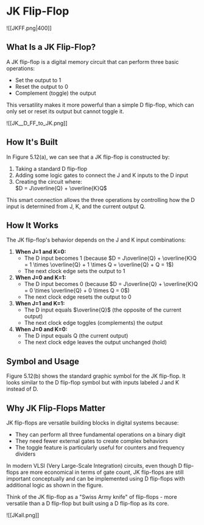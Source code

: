# JK Flip-Flop


![[JKFF.png|400]]
## What Is a JK Flip-Flop?

A JK flip-flop is a digital memory circuit that can perform three basic operations:

- Set the output to 1
- Reset the output to 0
- Complement (toggle) the output

This versatility makes it more powerful than a simple D flip-flop, which can only set or reset its output but cannot toggle it.

![[JK__D_FF_to_JK.png]]
## How It's Built

In Figure 5.12(a), we can see that a JK flip-flop is constructed by:

1. Taking a standard D flip-flop
2. Adding some logic gates to connect the J and K inputs to the D input
3. Creating the circuit where:  
   $D = J\overline{Q} + \overline{K}Q$

This smart connection allows the three operations by controlling how the D input is determined from J, K, and the current output Q.

## How It Works

The JK flip-flop's behavior depends on the J and K input combinations:

1. **When J=1 and K=0:**
   - The D input becomes 1 (because $D = J\overline{Q} + \overline{K}Q = 1 \times \overline{Q} + 1 \times Q = \overline{Q} + Q = 1$)
   - The next clock edge sets the output to 1
2. **When J=0 and K=1:**
   - The D input becomes 0 (because $D = J\overline{Q} + \overline{K}Q = 0 \times \overline{Q} + 0 \times Q = 0$)
   - The next clock edge resets the output to 0
3. **When J=1 and K=1:**
   - The D input equals $\overline{Q}$ (the opposite of the current output)
   - The next clock edge toggles (complements) the output
4. **When J=0 and K=0:**
   - The D input equals Q (the current output)
   - The next clock edge leaves the output unchanged (hold)

## Symbol and Usage

Figure 5.12(b) shows the standard graphic symbol for the JK flip-flop. It looks similar to the D flip-flop symbol but with inputs labeled J and K instead of D.

## Why JK Flip-Flops Matter

JK flip-flops are versatile building blocks in digital systems because:

- They can perform all three fundamental operations on a binary digit
- They need fewer external gates to create complex behaviors
- The toggle feature is particularly useful for counters and frequency dividers

In modern VLSI (Very Large-Scale Integration) circuits, even though D flip-flops are more economical in terms of gate count, JK flip-flops are still important conceptually and can be implemented using D flip-flops with additional logic as shown in the figure.

Think of the JK flip-flop as a "Swiss Army knife" of flip-flops - more versatile than a D flip-flop but built using a D flip-flop as its core.

![[JKall.png]]

